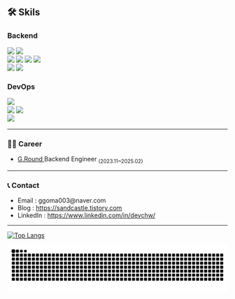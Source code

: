 <div align=left>
  
## 🛠 Skils

### Backend
<img src="https://img.shields.io/badge/Java-FF6600?&logo=buymeacoffee&logoColor=white"/>
<img src="https://img.shields.io/badge/Kotlin-7F52FF?&logo=kotlin&logoColor=white"/>

<br/>
<img src="https://img.shields.io/badge/Spring-339933?&logo=Spring&logoColor=white"/>
<img src="https://img.shields.io/badge/Spring%20Boot-339933?&logo=Spring%20Boot&logoColor=white"/>
<img src="https://img.shields.io/badge/Spring%20Security-339933?&logo=Spring%20Security&logoColor=white"/>
<img src="https://img.shields.io/badge/Spring%20Data%20JPA-339933?style=flat-square&logo=Hibernate&logoColor=white"/>

<br/>
<img src="https://img.shields.io/badge/MySQL-4479A1?&logo=MySQL&logoColor=white"/>
<img src="https://img.shields.io/badge/Redis-FF4438?&logo=Redis&logoColor=white"/>


### DevOps
<img src="https://img.shields.io/badge/Docker-2496ED?&logo=Docker&logoColor=white"/>

<br/>
<img src="https://img.shields.io/badge/Github Actions-181717?&logo=githubactions&logoColor=white"/>
<img src="https://img.shields.io/badge/Jenkins-D24939?&logo=jenkins&logoColor=white"/>

<br/>
<img src="https://img.shields.io/badge/AWS-FF9900?&logo=Amazon&logoColor=white"/>


---
### 🤾‍♂ Career
<ul>
  <li> <a href="https://gameround.co"> G.Round </a> Backend Engineer <sub>(2023.11~2025.02)</sub> </li>
</ul>

---

### 📞 Contact
<ul>
  <li>Email : ggoma003@naver.com</li>
  <li>Blog : <a href="https://sandcastle.tistory.com">https://sandcastle.tistory.com</a></li>
  <li>LinkedIn : <a href="https://www.linkedin.com/in/devchw/">https://www.linkedin.com/in/devchw/</a></li>
</ul>

---

[![Top Langs](https://github-readme-stats.vercel.app/api/top-langs/?username=DevCHW&hide=html,Vim%20Snippet&exclude_repo=DevCHW.github.io,Gukmo,Dream&theme=grate-gatsby)](https://github.com/DevCHW/github-readme-stats)
</div>

<picture>
  <source media="(prefers-color-scheme: dark)" srcset="https://github.com/DevCHW/DevCHW/blob/output/github-contribution-grid-snake-dark.svg" />
  <source media="(prefers-color-scheme: light)" srcset="https://github.com/DevCHW/DevCHW/blob/output/github-contribution-grid-snake.svg" />
  <img alt="github-snake" src="https://github.com/DevCHW/DevCHW/blob/output/github-contribution-grid-snake-dark.svg"/>
</picture>
